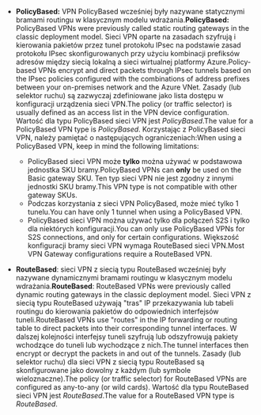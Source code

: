 * <span data-ttu-id="92714-101">**PolicyBased:** VPN PolicyBased wcześniej były nazywane statycznymi bramami routingu w klasycznym modelu wdrażania.</span><span class="sxs-lookup"><span data-stu-id="92714-101">**PolicyBased:** PolicyBased VPNs were previously called static routing gateways in the classic deployment model.</span></span> <span data-ttu-id="92714-102">Sieci VPN oparte na zasadach szyfrują i kierowania pakietów przez tunel protokołu IPsec na podstawie zasad protokołu IPsec skonfigurowanych przy użyciu kombinacji prefiksów adresów między siecią lokalną a sieci wirtualnej platformy Azure.</span><span class="sxs-lookup"><span data-stu-id="92714-102">Policy-based VPNs encrypt and direct packets through IPsec tunnels based on the IPsec policies configured with the combinations of address prefixes between your on-premises network and the Azure VNet.</span></span> <span data-ttu-id="92714-103">Zasady (lub selektor ruchu) są zazwyczaj zdefiniowane jako lista dostępu w konfiguracji urządzenia sieci VPN.</span><span class="sxs-lookup"><span data-stu-id="92714-103">The policy (or traffic selector) is usually defined as an access list in the VPN device configuration.</span></span> <span data-ttu-id="92714-104">Wartość dla typu PolicyBased sieci VPN jest *PolicyBased*.</span><span class="sxs-lookup"><span data-stu-id="92714-104">The value for a PolicyBased VPN type is *PolicyBased*.</span></span> <span data-ttu-id="92714-105">Korzystając z PolicyBased sieci VPN, należy pamiętać o następujących ograniczeniach:</span><span class="sxs-lookup"><span data-stu-id="92714-105">When using a PolicyBased VPN, keep in mind the following limitations:</span></span>
  
  * <span data-ttu-id="92714-106">PolicyBased sieci VPN może **tylko** można używać w podstawowa jednostka SKU bramy.</span><span class="sxs-lookup"><span data-stu-id="92714-106">PolicyBased VPNs can **only** be used on the Basic gateway SKU.</span></span> <span data-ttu-id="92714-107">Ten typ sieci VPN nie jest zgodny z innymi jednostki SKU bramy.</span><span class="sxs-lookup"><span data-stu-id="92714-107">This VPN type is not compatible with other gateway SKUs.</span></span>
  * <span data-ttu-id="92714-108">Podczas korzystania z sieci VPN PolicyBased, może mieć tylko 1 tunelu.</span><span class="sxs-lookup"><span data-stu-id="92714-108">You can have only 1 tunnel when using a PolicyBased VPN.</span></span>
  * <span data-ttu-id="92714-109">PolicyBased sieci VPN można używać tylko dla połączeń S2S i tylko dla niektórych konfiguracji.</span><span class="sxs-lookup"><span data-stu-id="92714-109">You can only use PolicyBased VPNs for S2S connections, and only for certain configurations.</span></span> <span data-ttu-id="92714-110">Większość konfiguracji bramy sieci VPN wymaga RouteBased sieci VPN.</span><span class="sxs-lookup"><span data-stu-id="92714-110">Most VPN Gateway configurations require a RouteBased VPN.</span></span>
* <span data-ttu-id="92714-111">**RouteBased**: sieci VPN z siecią typu RouteBased wcześniej były nazywane dynamicznymi bramami routingu w klasycznym modelu wdrażania.</span><span class="sxs-lookup"><span data-stu-id="92714-111">**RouteBased**: RouteBased VPNs were previously called dynamic routing gateways in the classic deployment model.</span></span> <span data-ttu-id="92714-112">Sieci VPN z siecią typu RouteBased używają "tras" IP przekazywania lub tabeli routingu do kierowania pakietów do odpowiednich interfejsów tuneli.</span><span class="sxs-lookup"><span data-stu-id="92714-112">RouteBased VPNs use "routes" in the IP forwarding or routing table to direct packets into their corresponding tunnel interfaces.</span></span> <span data-ttu-id="92714-113">W dalszej kolejności interfejsy tuneli szyfrują lub odszyfrowują pakiety wchodzące do tuneli lub wychodzące z nich.</span><span class="sxs-lookup"><span data-stu-id="92714-113">The tunnel interfaces then encrypt or decrypt the packets in and out of the tunnels.</span></span> <span data-ttu-id="92714-114">Zasady (lub selektor ruchu) dla sieci VPN z siecią typu RouteBased są skonfigurowane jako dowolny z każdym (lub symbole wieloznaczne).</span><span class="sxs-lookup"><span data-stu-id="92714-114">The policy (or traffic selector) for RouteBased VPNs are configured as any-to-any (or wild cards).</span></span> <span data-ttu-id="92714-115">Wartość dla typu RouteBased sieci VPN jest *RouteBased*.</span><span class="sxs-lookup"><span data-stu-id="92714-115">The value for a RouteBased VPN type is *RouteBased*.</span></span>

